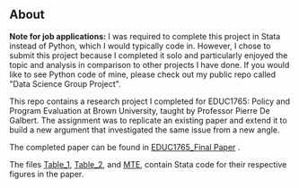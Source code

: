 ## About
**Note for job applications:** I was required to complete this project in Stata instead of Python, which I would typically code in. However, I chose to submit this project because I completed it solo and particularly enjoyed the topic and analysis in comparison to other projects I have done. If you would like to see Python code of mine, please check out my public repo called "Data Science Group Project". 

This repo contains a research project I completed for EDUC1765: Policy and Program Evaluation at Brown University, taught by Professor Pierre De Galbert. The assignment was to replicate an existing paper and extend it to build a new argument that investigated the same issue from a new angle.

The completed paper can be found in [EDUC1765_Final Paper](</Telesecundaria Project/EDUC1765_ Final Paper.pdf>) . 

The files [Table_1](</Telesecundaria Project/Table_1.do>), [Table_2](</Telesecundaria Project/Table_2.do>), and [MTE](</Telesecundaria Project/MTE.do>), contain Stata code for their respective figures in the paper. 
